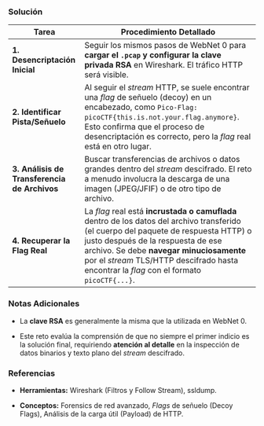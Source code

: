 ### Solución

|**Tarea**|**Procedimiento Detallado**|
|---|---|
|**1. Desencriptación Inicial**|Seguir los mismos pasos de WebNet 0 para **cargar el `.pcap` y configurar la clave privada RSA** en Wireshark. El tráfico HTTP será visible.|
|**2. Identificar Pista/Señuelo**|Al seguir el _stream_ HTTP, se suele encontrar una _flag_ de señuelo (decoy) en un encabezado, como `Pico-Flag: picoCTF{this.is.not.your.flag.anymore}`. Esto confirma que el proceso de desencriptación es correcto, pero la _flag_ real está en otro lugar.|
|**3. Análisis de Transferencia de Archivos**|Buscar transferencias de archivos o datos grandes dentro del _stream_ descifrado. El reto a menudo involucra la descarga de una imagen (JPEG/JFIF) o de otro tipo de archivo.|
|**4. Recuperar la Flag Real**|La _flag_ real está **incrustada o camuflada** dentro de los datos del archivo transferido (el cuerpo del paquete de respuesta HTTP) o justo después de la respuesta de ese archivo. Se debe **navegar minuciosamente** por el _stream_ TLS/HTTP descifrado hasta encontrar la _flag_ con el formato `picoCTF{...}`.|

### Notas Adicionales

- La **clave RSA** es generalmente la misma que la utilizada en WebNet 0.
    
- Este reto evalúa la comprensión de que no siempre el primer indicio es la solución final, requiriendo **atención al detalle** en la inspección de datos binarios y texto plano del _stream_ descifrado.
    

### Referencias

- **Herramientas:** Wireshark (Filtros y Follow Stream), ssldump.
    
- **Conceptos:** Forensics de red avanzado, _Flags_ de señuelo (Decoy Flags), Análisis de la carga útil (Payload) de HTTP.